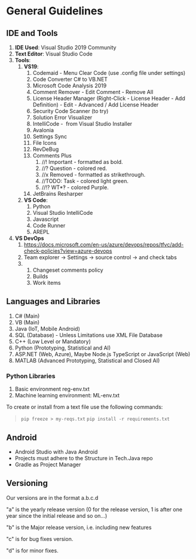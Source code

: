 # General Guidelines


## IDE and Tools

1. **IDE Used**: Visual Studio 2019 Community
2. **Text Editor**: Visual Studio Code
3. **Tools**:
	1. **VS19**:
		1. Codemaid - Menu Clear Code (use .config file under settings)
		2. Code Converter C# to VB.NET
		3. Microsoft Code Analysis 2019
		4. Comment Remover - Edit Comment - Remove All
		5. License Header Manager (Right-Click - License Header - Add Definition) - Edit - Advanced / Add License Header
		6. Security Code Scanner (to try)
		7. Solution Error Visualizer
		8. IntelliCode -  from Visual Studio Installer
		9. Avalonia
		10. Settings Sync
		11. File Icons
		12. RevDeBug
		13. Comments Plus 
			1. //! Important - formatted as bold.
			2. //? Question - colored red.
			3. //x Removed - formatted as strikethrough.
			4. //TODO: Task - colored light green.
			5. //!? WT*‽ - colored Purple.
		14. JetBrains Resharper
	2. **VS Code**:
		1. Python
		2. Visual Studio IntelliCode
		3. Javascript
		4. Code Runner
		5. AREPL
4. **VS DevOps**
	1. https://docs.microsoft.com/en-us/azure/devops/repos/tfvc/add-check-policies?view=azure-devops
	3. Team explorer -> Settings -> source control -> and check tabs
	4. 
		1. Changeset comments policy
		2. Builds
		3. Work items



## Languages and Libraries
1. C# (Main)
2. VB (Main)
3. Java (IoT, Mobile Android)
4. SQL (Database) - Unless Limitations use XML File Database
5. C++ (Low Level or Mandatory)
6. Python (Prototyping, Statistical and AI)
7. ASP.NET (Web, Azure), Maybe Node.js TypeScript or JavaScript (Web)
8. MATLAB (Advanced Prototyping, Statistical and Closed AI)



### Python Libraries
1. Basic environment reg-env.txt
2. Machine learning environment: ML-env.txt

To create or install from a text file use the following commands:
> `pip freeze > my-reqs.txt`
> `pip install -r requirements.txt`



## Android
- Android Studio with Java Android
- Projects must adhere to the Structure in Tech.Java repo
- Gradle as Project Manager



## Versioning
Our versions are in the format a.b.c.d

"a" is the yearly release version (0 for the release version, 1 is after one year since the initial release and so on...)

"b" is the Major release version, i.e. including new features

"c" is for bug fixes version.

"d" is for minor fixes.

